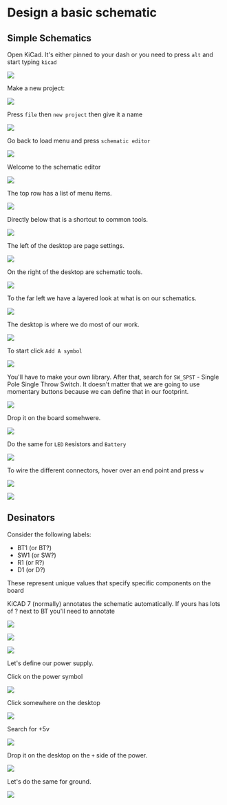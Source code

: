 # Design a basic schematic

## Simple Schematics

Open KiCad. It's either pinned to your dash or you need to press `alt` and start typing `kicad`

![](assets/2024-03-11-11-55-51.png)

Make a new project: 

![](assets/2024-03-11-11-56-25.png)

Press `file` then `new project` then give it a name

![](assets/2024-03-11-11-56-42.png)

Go back to load menu and press `schematic editor`

![](assets/2024-03-11-11-57-22.png)

Welcome to the schematic editor

![](assets/2024-03-11-11-57-42.png)

The top row has a list of menu items.

![](assets/2024-03-11-11-57-53.png)


Directly below that is a shortcut to common tools. 

![](assets/2024-03-11-11-58-03.png)


The left of the desktop are page settings. 

![](assets/2024-03-11-11-58-11.png)

On the right of the desktop are schematic tools. 

![](assets/2024-03-11-11-58-22.png)

To the far left we have a layered look at what is on our schematics. 

![](assets/2024-03-11-11-58-31.png)

The desktop is where we do most of our work. 

![](assets/2024-03-11-11-58-41.png)

To start click `Add A symbol`

![](assets/2024-03-11-11-58-53.png)

You'll have to make your own library. After that, search for `SW_SPST` - Single Pole Single Throw Switch. It doesn't matter that we are going to use momentary buttons because we can define that in our footprint. 

![](assets/2024-03-11-12-00-27.png)

Drop it on the board somehwere. 

![](assets/2024-03-11-12-00-13.png)

Do the same for `LED` `R`esistors and `Battery`

![](assets/2024-03-11-12-01-34.png)


To wire the different connectors, hover over an end point and press `w` 

![](assets/2024-03-11-12-02-37.png)

![](assets/2024-03-11-12-03-14.png)

## Desinators

Consider the following labels: 

* BT1 (or BT?)
* SW1 (or SW?)
* R1 (or R?)
* D1 (or D?)

These represent unique values that specify specific components on the board

KiCAD 7 (normally) annotates the schematic automatically. If yours has lots of ? next to BT you'll need to annotate

![](assets/2024-03-11-12-05-10.png)

![](assets/2024-03-11-12-05-22.png)

![](assets/2024-03-11-12-07-13.png)

Let's define our power supply. 

Click on the power symbol

![](assets/2024-03-11-12-08-11.png)


Click somewhere on the desktop 

![](assets/2024-03-11-12-08-25.png)

Search for +5v

![](assets/2024-03-11-12-08-39.png)

Drop it on the desktop on the `+` side of the power. 

![](assets/2024-03-11-12-09-18.png)

Let's do the same for ground. 

![](assets/2024-03-11-12-09-49.png)


